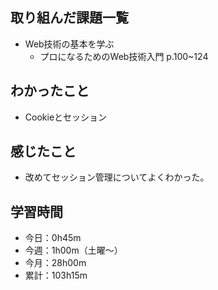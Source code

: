 ## 取り組んだ課題一覧
- Web技術の基本を学ぶ
    - プロになるためのWeb技術入門 p.100~124
## わかったこと
- Cookieとセッション
## 感じたこと
- 改めてセッション管理についてよくわかった。
## 学習時間
- 今日：0h45m
- 今週：1h00m（土曜〜）
- 今月：28h00m
- 累計：103h15m
